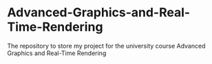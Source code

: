 # Advanced-Graphics-and-Real-Time-Rendering
The repository to store my project for the university course Advanced Graphics and Real-Time Rendering
